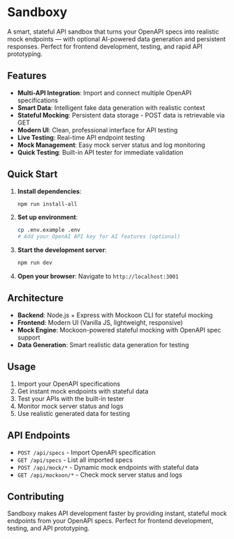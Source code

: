 # Sandboxy

A smart, stateful API sandbox that turns your OpenAPI specs into realistic mock endpoints — with optional AI-powered data generation and persistent responses. Perfect for frontend development, testing, and rapid API prototyping.


## Features

- **Multi-API Integration**: Import and connect multiple OpenAPI specifications
- **Smart Data**: Intelligent fake data generation with realistic context
- **Stateful Mocking**: Persistent data storage - POST data is retrievable via GET
- **Modern UI**: Clean, professional interface for API testing
- **Live Testing**: Real-time API endpoint testing
- **Mock Management**: Easy mock server status and log monitoring
- **Quick Testing**: Built-in API tester for immediate validation

## Quick Start

1. **Install dependencies**:
   ```bash
   npm run install-all
   ```

2. **Set up environment**:
   ```bash
   cp .env.example .env
   # Add your OpenAI API key for AI features (optional)
   ```

3. **Start the development server**:
   ```bash
   npm run dev
   ```

4. **Open your browser**:
   Navigate to `http://localhost:3001`

## Architecture

- **Backend**: Node.js + Express with Mockoon CLI for stateful mocking
- **Frontend**: Modern UI (Vanilla JS, lightweight, responsive)
- **Mock Engine**: Mockoon-powered stateful mocking with OpenAPI spec support
- **Data Generation**: Smart realistic data generation for testing

## Usage

1. Import your OpenAPI specifications
2. Get instant mock endpoints with stateful data
3. Test your APIs with the built-in tester
4. Monitor mock server status and logs
5. Use realistic generated data for testing

## API Endpoints

- `POST /api/specs` - Import OpenAPI specification
- `GET /api/specs` - List all imported specs
- `POST /api/mock/*` - Dynamic mock endpoints with stateful data
- `GET /api/mockoon/*` - Check mock server status and logs

## Contributing

Sandboxy makes API development faster by providing instant, stateful mock endpoints from your OpenAPI specs. Perfect for frontend development, testing, and API prototyping.
